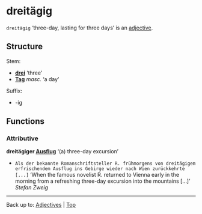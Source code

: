 # dreitägig

`dreitägig` ‘three-day, lasting for three days’ is an [adjective](../../index.md).

## Structure

Stem:
- **[drei](../../../quantifiers/drei.md)** ‘three’
- **[Tag](../../../nouns/t/ta/Tag.md)** *masc.* ‘a day’

Suffix:
- -ig

## Functions

### Attributive

**dreitägiger [Ausflug](../../../nouns/a/au/Ausflug.md)** ‘(a) three-day excursion’
 - `Als der bekannte Romanschriftsteller R. frühmorgens von dreitägigem erfrischendem Ausflug ins Gebirge wieder nach Wien zurückkehrte [...]` ‘When the famous novelist R. returned to Vienna early in the morning from a refreshing three-day excursion into the mountains [...]’ *Stefan Zweig*


----

Back up to: [Adjectives](../../index.md) | [Top](../../../index.md)
